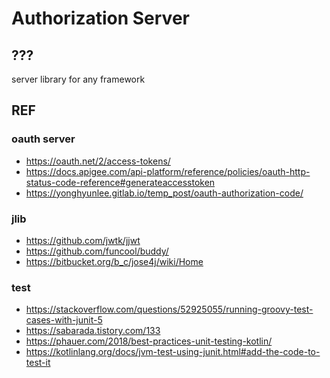 Authorization Server
====================

## ???

server library for any framework

## REF

### oauth server
* https://oauth.net/2/access-tokens/
* https://docs.apigee.com/api-platform/reference/policies/oauth-http-status-code-reference#generateaccesstoken
* https://yonghyunlee.gitlab.io/temp_post/oauth-authorization-code/

### jlib
* https://github.com/jwtk/jjwt
* https://github.com/funcool/buddy/
* https://bitbucket.org/b_c/jose4j/wiki/Home

### test
* https://stackoverflow.com/questions/52925055/running-groovy-test-cases-with-junit-5
* https://sabarada.tistory.com/133
* https://phauer.com/2018/best-practices-unit-testing-kotlin/
* https://kotlinlang.org/docs/jvm-test-using-junit.html#add-the-code-to-test-it

